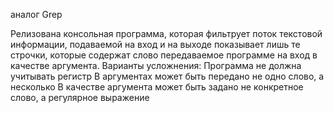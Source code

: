 аналог Grep

Релизована консольная программа, которая фильтрует поток текстовой информации, подаваемой на вход и на выходе показывает лишь те строчки, которые содержат слово передаваемое программе на вход в качестве аргумента.
Варианты усложнения:
Программа не должна учитывать регистр
В аргументах может быть передано не одно слово, а несколько
В качестве аргумента может быть задано не конкретное слово, а регулярное выражение
